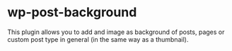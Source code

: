 # wp-post-background
This plugin allows you to add and image as background of posts, pages or custom post type in general (in the same way as a thumbnail).
